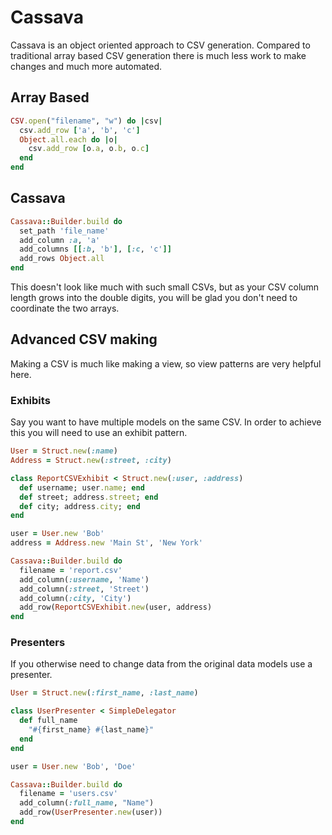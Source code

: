 Cassava
=========

Cassava is an object oriented approach to CSV generation. Compared to traditional array based CSV generation there is much less work to make changes and much more automated.

## Array Based

```ruby
CSV.open("filename", "w") do |csv|
  csv.add_row ['a', 'b', 'c']
  Object.all.each do |o|
    csv.add_row [o.a, o.b, o.c]
  end
end
```

## Cassava

```ruby
Cassava::Builder.build do
  set_path 'file_name'
  add_column :a, 'a'
  add_columns [[:b, 'b'], [:c, 'c']]
  add_rows Object.all
end
```

This doesn't look like much with such small CSVs, but as your CSV column length grows into the double digits, you will be glad you don't need to coordinate the two arrays.

## Advanced CSV making
Making a CSV is much like making a view, so view patterns are very helpful here.

### Exhibits
Say you want to have multiple models on the same CSV. In order to achieve this you will need to use an exhibit pattern.

```ruby
User = Struct.new(:name)
Address = Struct.new(:street, :city)

class ReportCSVExhibit < Struct.new(:user, :address)
  def username; user.name; end
  def street; address.street; end
  def city; address.city; end
end

user = User.new 'Bob'
address = Address.new 'Main St', 'New York'

Cassava::Builder.build do
  filename = 'report.csv'
  add_column(:username, 'Name')
  add_column(:street, 'Street')
  add_column(:city, 'City')
  add_row(ReportCSVExhibit.new(user, address)
end
```

### Presenters
If you otherwise need to change data from the original data models use a presenter.

```ruby
User = Struct.new(:first_name, :last_name)

class UserPresenter < SimpleDelegator
  def full_name
    "#{first_name} #{last_name}"
  end
end

user = User.new 'Bob', 'Doe'

Cassava::Builder.build do
  filename = 'users.csv'
  add_column(:full_name, "Name")
  add_row(UserPresenter.new(user))
end
```

